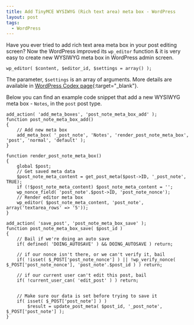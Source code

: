 ```yaml
---
title: Add TinyMCE WYSIWYG (Rich text area) meta box - WordPress
layout: post
tags:
  - WordPress
---
```


Have you ever tried to add rich text area meta box in your post editing screen? Now the WordPress improved its `wp_editor` function & it is very easy to create new WYSIWYG meta box in WordPress admin screen.

	wp_editor( $content, $editor_id, $settings = array() );

The parameter, `$settings` is an array of arguments. More details are available in [WordPress Codex page](https://codex.wordpress.org/Function_Reference/wp_editor#Parameters){:target="_blank"}.

Below you can find an example code snippet that add a new WYSIWYG meta box - `Notes`, in the `post` post type.

	add_action( 'add_meta_boxes', 'post_note_meta_box_add' );
	function post_note_meta_box_add()
	{	
		// Add new meta box
		add_meta_box( '_post_note', 'Notes', 'render_post_note_meta_box', 'post', 'normal', 'default' );
	}

	function render_post_note_meta_box()
	{
		global $post;
		// Get saved meta data
		$post_note_meta_content = get_post_meta($post->ID, '_post_note', TRUE); 
		if (!$post_note_meta_content) $post_note_meta_content = '';
		wp_nonce_field( 'post_note'.$post->ID, 'post_note_nonce');
		// Render editor meta box
		wp_editor( $post_note_meta_content, 'post_note', array('textarea_rows' => '5'));
	}

	add_action( 'save_post', 'post_note_meta_box_save' );
	function post_note_meta_box_save( $post_id )
	{
		// Bail if we're doing an auto save
		if( defined( 'DOING_AUTOSAVE' ) && DOING_AUTOSAVE ) return;
		 
		// if our nonce isn't there, or we can't verify it, bail
		if( !isset( $_POST['post_note_nonce'] ) || !wp_verify_nonce( $_POST['post_note_nonce'], 'post_note'.$post_id ) ) return;
		 
		// if our current user can't edit this post, bail
		if( !current_user_can( 'edit_post' ) ) return;
		
		
		// Make sure our data is set before trying to save it
		if( isset( $_POST['post_note'] ) )
			$result = update_post_meta( $post_id, '_post_note', $_POST['post_note'] );
	}
